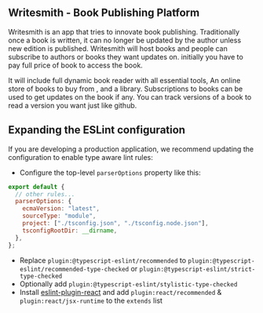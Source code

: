 ## Writesmith - Book Publishing Platform

Writesmith is an app that tries to innovate book publishing.
Traditionally once a book is written, it can no longer be updated by the author unless new edition is published.
Writesmith will host books and people can subscribe to authors or books they want updates on.
initially you have to pay full price of book to access the book.

It will include full dynamic book reader with all essential tools, An online store of books to buy from , and a library.
Subscriptions to books can be used to get updates on the book if any.
You can track versions of a book to read a version you want just like github.

## Expanding the ESLint configuration

If you are developing a production application, we recommend updating the configuration to enable type aware lint rules:

- Configure the top-level `parserOptions` property like this:

```js
export default {
  // other rules...
  parserOptions: {
    ecmaVersion: "latest",
    sourceType: "module",
    project: ["./tsconfig.json", "./tsconfig.node.json"],
    tsconfigRootDir: __dirname,
  },
};
```

- Replace `plugin:@typescript-eslint/recommended` to `plugin:@typescript-eslint/recommended-type-checked` or `plugin:@typescript-eslint/strict-type-checked`
- Optionally add `plugin:@typescript-eslint/stylistic-type-checked`
- Install [eslint-plugin-react](https://github.com/jsx-eslint/eslint-plugin-react) and add `plugin:react/recommended` & `plugin:react/jsx-runtime` to the `extends` list
